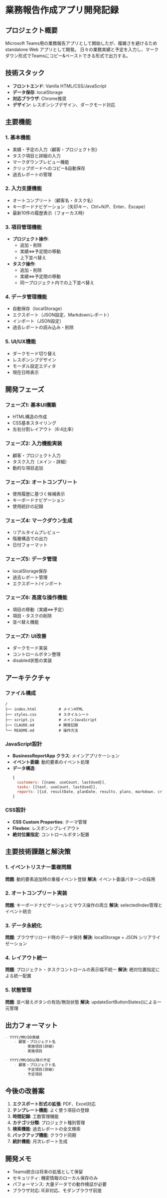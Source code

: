 # 業務報告作成アプリ開発記録

## プロジェクト概要

Microsoft Teams用の業務報告アプリとして開始したが、複雑さを避けるため standalone Web アプリとして開発。
日々の業務実績と予定を入力し、マークダウン形式でTeamsにコピー&ペーストできる形式で出力する。

## 技術スタック

- **フロントエンド**: Vanilla HTML/CSS/JavaScript
- **データ保存**: localStorage
- **対応ブラウザ**: Chrome推奨
- **デザイン**: レスポンシブデザイン、ダークモード対応

## 主要機能

### 1. 基本機能
- 実績・予定の入力（顧客・プロジェクト別）
- タスク項目と詳細の入力
- マークダウンプレビュー機能
- クリップボードへのコピー&自動保存
- 過去レポートの管理

### 2. 入力支援機能
- オートコンプリート（顧客名・タスク名）
- キーボードナビゲーション（矢印キー、Ctrl+N/P、Enter、Escape）
- 最新10件の履歴表示（フォーカス時）

### 3. 項目管理機能
- **プロジェクト操作**:
  - 追加・削除
  - 実績⇔予定間の移動
  - 上下並べ替え
- **タスク操作**:
  - 追加・削除
  - 実績⇔予定間の移動
  - 同一プロジェクト内での上下並べ替え

### 4. データ管理機能
- 自動保存（localStorage）
- エクスポート（JSON設定、Markdownレポート）
- インポート（JSON設定）
- 過去レポートの読み込み・削除

### 5. UI/UX機能
- ダークモード切り替え
- レスポンシブデザイン
- モーダル設定エディタ
- 現在日時表示

## 開発フェーズ

### フェーズ1: 基本UI構築
- HTML構造の作成
- CSS基本スタイリング
- 左右分割レイアウト（6:4比率）

### フェーズ2: 入力機能実装
- 顧客・プロジェクト入力
- タスク入力（メイン・詳細）
- 動的な項目追加

### フェーズ3: オートコンプリート
- 使用履歴に基づく候補表示
- キーボードナビゲーション
- 使用統計の記録

### フェーズ4: マークダウン生成
- リアルタイムプレビュー
- 階層構造での出力
- 日付フォーマット

### フェーズ5: データ管理
- localStorage保存
- 過去レポート管理
- エクスポート/インポート

### フェーズ6: 高度な操作機能
- 項目の移動（実績⇔予定）
- 項目・タスクの削除
- 並べ替え機能

### フェーズ7: UI改善
- ダークモード実装
- コントロールボタン整理
- disabled状態の実装

## アーキテクチャ

### ファイル構成
```
/
├── index.html          # メインHTML
├── styles.css          # スタイルシート
├── script.js           # メインJavaScript
├── CLAUDE.md           # 開発記録
└── README.md           # 操作方法
```

### JavaScript設計
- **BusinessReportApp クラス**: メインアプリケーション
- **イベント委譲**: 動的要素のイベント処理
- **データ構造**:
  ```javascript
  {
    customers: [{name, useCount, lastUsed}],
    tasks: [{text, useCount, lastUsed}],
    reports: [{id, resultDate, planDate, results, plans, markdown, created}]
  }
  ```

### CSS設計
- **CSS Custom Properties**: テーマ管理
- **Flexbox**: レスポンシブレイアウト
- **絶対位置指定**: コントロールボタン配置

## 主要技術課題と解決策

### 1. イベントリスナー重複問題
**問題**: 動的要素追加時の重複イベント登録
**解決**: イベント委譲パターンの採用

### 2. オートコンプリート実装
**問題**: キーボードナビゲーションとマウス操作の両立
**解決**: selectedIndex管理とイベント統合

### 3. データ永続化
**問題**: ブラウザリロード時のデータ保持
**解決**: localStorage + JSON シリアライゼーション

### 4. レイアウト統一
**問題**: プロジェクト・タスクコントロールの表示幅不統一
**解決**: 絶対位置指定による統一配置

### 5. 状態管理
**問題**: 並べ替えボタンの有効/無効状態
**解決**: updateSortButtonStates()による一元管理

## 出力フォーマット

```markdown
- YYYY/MM/DD実績
    - 顧客・プロジェクト名
        - 実施項目(詳細)
        - 実施項目

- YYYY/MM/DD以降の予定
    - 顧客・プロジェクト名
        - 予定項目(詳細)
        - 予定項目
```

## 今後の改善案

1. **エクスポート形式の拡張**: PDF、Excel対応
2. **テンプレート機能**: よく使う項目の登録
3. **時間記録**: 工数管理機能
4. **カテゴリ分類**: プロジェクト種別管理
5. **検索機能**: 過去レポートの全文検索
6. **バックアップ機能**: クラウド同期
7. **統計機能**: 月次レポート生成

## 開発メモ

- Teams統合は将来の拡張として保留
- セキュリティ: 機密情報のローカル保存のみ
- パフォーマンス: 大量データでの動作検証が必要
- ブラウザ対応: IE非対応、モダンブラウザ前提